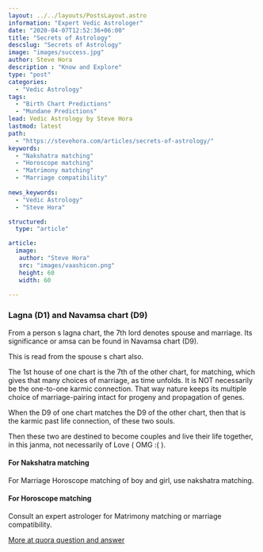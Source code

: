 ```yaml
---
layout: ../../layouts/PostsLayout.astro
information: "Expert Vedic Astrologer"
date: "2020-04-07T12:52:36+06:00"
title: "Secrets of Astrology"
descslug: "Secrets of Astrology"
image: "images/success.jpg"
author: Steve Hora
description : "Know and Explore"
type: "post"
categories: 
  - "Vedic Astrology"
tags:
  - "Birth Chart Predictions"
  - "Mundane Predictions"
lead: Vedic Astrology by Steve Hora
lastmod: latest 
path:
  - "https://stevehora.com/articles/secrets-of-astrology/"
keywords:
  - "Nakshatra matching"
  - "Horoscope matching"
  - "Matrimony matching"
  - "Marriage compatibility"
  
news_keywords:
  - "Vedic Astrology"
  - "Steve Hora"

structured:
  type: "article"

article:
  image:
   author: "Steve Hora"
   src: "images/vaashicon.png"
   height: 60
   width: 60
  
---
```


### Lagna (D1) and Navamsa chart (D9)
From a person s lagna chart, the 7th lord denotes spouse and marriage.
Its significance or amsa can be found in Navamsa chart (D9).

This is read from the spouse s chart also.

The 1st house of one chart is the 7th of the other chart, for matching, which gives that many choices of marriage, as time unfolds. It is NOT necessarily be the one-to-one karmic connection.
That way nature keeps its multiple choice of marriage-pairing intact for progeny and propagation of genes.

When the D9 of one chart matches the D9 of the other chart, then that is the karmic past life connection,
of these two souls.

Then these two are destined to become couples and live their life together, in this janma, not necessarily of Love ( OMG :( ).

#### For Nakshatra matching

For Marriage Horoscope matching of boy and girl, use nakshatra matching.

#### For Horoscope matching

Consult an expert astrologer for Matrimony matching or marriage compatibility.


[More at quora question and answer](https://www.quora.com/How-do-we-find-a-karmic-relationship-or-past-life-karmic-connection-when-we-match-two-horoscopes-Do-we-check-D1-to-D9-or-D1-to-D1-charts/answer/Steve-Hora)

